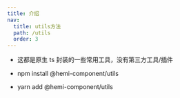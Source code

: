 ```yaml
---
title: 介绍
nav:
  title: utils方法
  path: /utils
  order: 3
---
```


- 这都是原生 ts 封装的一些常用工具，没有第三方工具/插件

- npm install @hemi-component/utils
- yarn add @hemi-component/utils
